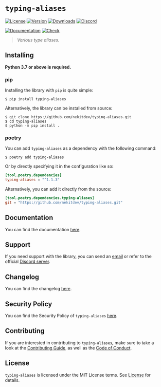 # `typing-aliases`

[![License][License Badge]][License]
[![Version][Version Badge]][Package]
[![Downloads][Downloads Badge]][Package]
[![Discord][Discord Badge]][Discord]

[![Documentation][Documentation Badge]][Documentation]
[![Check][Check Badge]][Actions]

> *Various type aliases.*

## Installing

**Python 3.7 or above is required.**

### pip

Installing the library with `pip` is quite simple:

```console
$ pip install typing-aliases
```

Alternatively, the library can be installed from source:

```console
$ git clone https://github.com/nekitdev/typing-aliases.git
$ cd typing-aliases
$ python -m pip install .
```

### poetry

You can add `typing-aliases` as a dependency with the following command:

```console
$ poetry add typing-aliases
```

Or by directly specifying it in the configuration like so:

```toml
[tool.poetry.dependencies]
typing-aliases = "^1.1.3"
```

Alternatively, you can add it directly from the source:

```toml
[tool.poetry.dependencies.typing-aliases]
git = "https://github.com/nekitdev/typing-aliases.git"
```

## Documentation

You can find the documentation [here][Documentation].

## Support

If you need support with the library, you can send an [email][Email]
or refer to the official [Discord server][Discord].

## Changelog

You can find the changelog [here][Changelog].

## Security Policy

You can find the Security Policy of `typing-aliases` [here][Security].

## Contributing

If you are interested in contributing to `typing-aliases`, make sure to take a look at the
[Contributing Guide][Contributing Guide], as well as the [Code of Conduct][Code of Conduct].

## License

`typing-aliases` is licensed under the MIT License terms. See [License][License] for details.

[Email]: mailto:support@nekit.dev

[Discord]: https://nekit.dev/discord

[Actions]: https://github.com/nekitdev/typing-aliases/actions

[Changelog]: https://github.com/nekitdev/typing-aliases/blob/main/CHANGELOG.md
[Code of Conduct]: https://github.com/nekitdev/typing-aliases/blob/main/CODE_OF_CONDUCT.md
[Contributing Guide]: https://github.com/nekitdev/typing-aliases/blob/main/CONTRIBUTING.md
[Security]: https://github.com/nekitdev/typing-aliases/blob/main/SECURITY.md

[License]: https://github.com/nekitdev/typing-aliases/blob/main/LICENSE

[Package]: https://pypi.org/project/typing-aliases
[Documentation]: https://nekitdev.github.io/typing-aliases

[Discord Badge]: https://img.shields.io/badge/chat-discord-5865f2
[License Badge]: https://img.shields.io/pypi/l/typing-aliases
[Version Badge]: https://img.shields.io/pypi/v/typing-aliases
[Downloads Badge]: https://img.shields.io/pypi/dm/typing-aliases

[Documentation Badge]: https://github.com/nekitdev/typing-aliases/workflows/docs/badge.svg
[Check Badge]: https://github.com/nekitdev/typing-aliases/workflows/check/badge.svg
